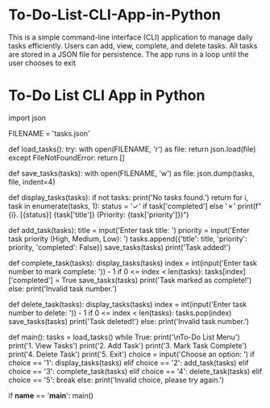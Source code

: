 # To-Do-List-CLI-App-in-Python
This is a simple command-line interface (CLI) application to manage daily tasks efficiently. Users can add, view, complete, and delete tasks. All tasks are stored in a JSON file for persistence. The app runs in a loop until the user chooses to exit
# To-Do List CLI App in Python

import json

FILENAME = 'tasks.json'

def load_tasks():
    try:
        with open(FILENAME, 'r') as file:
            return json.load(file)
    except FileNotFoundError:
        return []

def save_tasks(tasks):
    with open(FILENAME, 'w') as file:
        json.dump(tasks, file, indent=4)

def display_tasks(tasks):
    if not tasks:
        print('No tasks found.')
        return
    for i, task in enumerate(tasks, 1):
        status = '✓' if task['completed'] else '✗'
        print(f"{i}. [{status}] {task['title']} (Priority: {task['priority']})")

def add_task(tasks):
    title = input('Enter task title: ')
    priority = input('Enter task priority (High, Medium, Low): ')
    tasks.append({'title': title, 'priority': priority, 'completed': False})
    save_tasks(tasks)
    print('Task added!')

def complete_task(tasks):
    display_tasks(tasks)
    index = int(input('Enter task number to mark complete: ')) - 1
    if 0 <= index < len(tasks):
        tasks[index]['completed'] = True
        save_tasks(tasks)
        print('Task marked as complete!')
    else:
        print('Invalid task number.')

def delete_task(tasks):
    display_tasks(tasks)
    index = int(input('Enter task number to delete: ')) - 1
    if 0 <= index < len(tasks):
        tasks.pop(index)
        save_tasks(tasks)
        print('Task deleted!')
    else:
        print('Invalid task number.')

def main():
    tasks = load_tasks()
    while True:
        print('\nTo-Do List Menu')
        print('1. View Tasks')
        print('2. Add Task')
        print('3. Mark Task Complete')
        print('4. Delete Task')
        print('5. Exit')
        choice = input('Choose an option: ')
        if choice == '1':
            display_tasks(tasks)
        elif choice == '2':
            add_task(tasks)
        elif choice == '3':
            complete_task(tasks)
        elif choice == '4':
            delete_task(tasks)
        elif choice == '5':
            break
        else:
            print('Invalid choice, please try again.')

if __name__ == '__main__':
    main()
